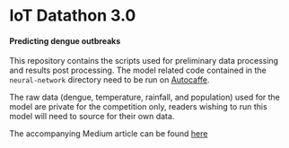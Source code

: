 # IoT Datathon 3.0
#### Predicting dengue outbreaks

This repository contains the scripts used for preliminary data processing and results post processing. The model related code contained in the `neural-network` directory need to be run on [Autocaffe](https://autocaffe.io/).

The raw data (dengue, temperature, rainfall, and population) used for the model are private for the competition only, readers wishing to run this model will need to source for their own data.

The accompanying Medium article can be found [here](https://medium.com/@mammothb/using-neural-network-to-predict-dengue-outbreaks-in-singapore-367837e2d70e)
